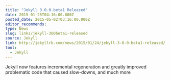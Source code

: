 ```yaml
---
title: "Jekyll 3.0.0.beta1 Released"
date: 2015-01-25T04:16:00.000Z
posted_date: 2015-05-02T03:16:00.000Z
editor_recommends:
type: News
slug: links/jekyll-300beta1-released
source: Jekyll
link: http://jekyllrb.com/news/2015/01/24/jekyll-3-0-0-beta1-released/
tool:
  - Jekyll
---
```

Jekyll now features incremental regeneration and greatly improved problematic code that caused slow-downs, and much more



